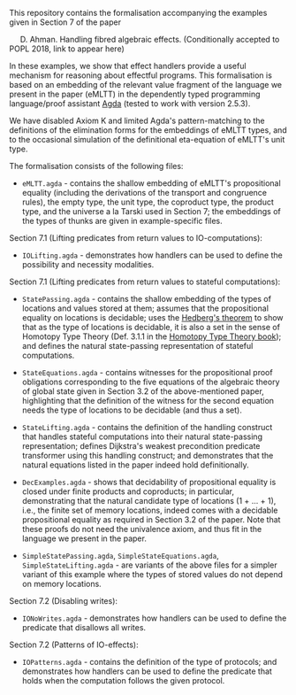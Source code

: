 This repository contains the formalisation accompanying the examples given in Section 7 of the paper

 &nbsp;&nbsp;&nbsp;&nbsp; D. Ahman. Handling fibred algebraic effects. (Conditionally accepted to POPL 2018, link to appear here)

In these examples, we show that effect handlers provide a useful mechanism for reasoning about effectful programs.
This formalisation is based on an embedding of the relevant value fragment of the language we present in the
paper (eMLTT) in the dependently typed programming language/proof
assistant [Agda](http://wiki.portal.chalmers.se/agda/pmwiki.php) (tested to work with version 2.5.3).

We have disabled Axiom K and limited Agda's pattern-matching to the definitions of the elimination forms for the embeddings
of eMLTT types, and to the occasional simulation of the definitional eta-equation of eMLTT's unit type.

The formalisation consists of the following files:

- `eMLTT.agda` - contains the shallow embedding of eMLTT's propositional equality (including the derivations of the transport and
congruence rules), the empty type, the unit type, the coproduct type, the product type, and the universe a la Tarski used in Section 7; the
embeddings of the types of thunks are given in example-specific files.

Section 7.1 (Lifting predicates from return values to IO-computations):

- `IOLifting.agda` - demonstrates how handlers can be used to define the possibility and necessity modalities.

Section 7.1 (Lifting predicates from return values to stateful computations):

- `StatePassing.agda` - contains the shallow embedding of the types of locations and values stored at them; assumes that the
propositional equality on locations is decidable; uses the [Hedberg's theorem](http://dblp.org/rec/journals/jfp/Hedberg98) to show that as the type of locations is decidable, it is also a
set in the sense of Homotopy Type Theory (Def. 3.1.1 in the [Homotopy Type Theory book](https://homotopytypetheory.org/book/)); and defines the natural state-passing representation of stateful computations.

- `StateEquations.agda` - contains witnesses for the propositional proof obligations corresponding to the five equations of the algebraic
theory of global state given in Section 3.2 of the above-mentioned paper, highlighting that the definition of the witness for the second
equation needs the type of locations to be decidable (and thus a set).

- `StateLifting.agda` - contains the definition of the handling construct that handles stateful computations into their natural state-passing
representation; defines Dijkstra's weakest precondition predicate transformer using this handling construct; and demonstrates that
the natural equations listed in the paper indeed hold definitionally.

- `DecExamples.agda` - shows that decidability of propositional equality is closed under finite products and coproducts;
in particular, demonstrating that the natural candidate type of locations \(1 + ... + 1\), i.e., the finite set of memory
locations, indeed comes with a decidable propositional equality as required in Section 3.2 of the paper.
Note that these proofs do not need the
univalence axiom, and thus fit in the language we present in the paper.

- `SimpleStatePassing.agda`, `SimpleStateEquations.agda`, `SimpleStateLifting.agda` - are variants of the above files
for a simpler variant of
this example where the types of stored values do not depend on memory locations.

Section 7.2 (Disabling writes):

- `IONoWrites.agda` - demonstrates how handlers can be used to define the predicate that disallows all writes. 

Section 7.2 (Patterns of IO-effects):

- `IOPatterns.agda` - contains the definition of the type of protocols; and demonstrates how handlers can be used to define the predicate
that holds when the computation follows the given protocol.
